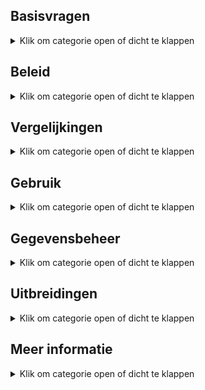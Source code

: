 ## Basisvragen

<details><summary>Klik om categorie open of dicht te klappen</summary></p>
<ul>

<li>

### Wat doet de app?

<details><summary>Klik om antwoord open of dicht te klappen</summary></p>
De omschrijving in de <font color="red">Apple App Store</font> luidt:</p>

> De app toont geselecteerd werk van leden van fotoclubs. 
>
> De app dient dus als een permanente online tentoonstelling van de leden van diverse fotoclubs.
> Een gebruiker kan een club vinden door te bladeren, zoeken op naam of via de interactieve landkaarten.
> Clubleden zijn te vinden door te bladeren, te zoeken op naam of trefwoord en via de lijsten met clubleden.
>
> Clubs kunnen zichzelf toevoegen door het online plaatsen van een lijst met hun leden.
> In een aparte stap kan de club links naar geselecteerde foto's per lid aanbieden.
> Met deze gegevens kan een zuster macOS app portfolio pagina's voor bestaande websites automatisch genereren.
> Beide apps staan op GitHub.
</details></p>

</li><li>

### Waarom is de app gemaakt?

<details><summary>Klik om antwoord open of dicht te klappen</summary></p>

Fotografen worden lid van een fotoclub om hun werk aan elkaar te laten zien.
Dat zien en gezien-worden lukt prima _binnen_ de club doordat de leden regelmatig bijeen komen.</p>

Zichtbaarheid van hun werk _buiten_ de club loopt via online websites en fysieke exposities.
Bezoek aan dit soort kleine websites loopt al jaren terug:
bezoekers moeten zelf initiatief nemen om ze vinden, en de inhoud verandert zelden.
De aandacht van gebruikers is daardoor verschoven naar grote websites
(zoals Nos.nl of Petapixel.com, met hun betaalde redactieteams)
en social media platforms zoals Facebook die dienen als ontmoetingspleken.</p>

Vandaar dat wij een behoefte zagen voor een tussenvorm speciaal voor fotoclubs: iets tussen de relatief onbezochte websites
en de (te) hektische en vluchtige social media. Met als doel om de het fotowerk van clubs eenvoudig en in alle rust te kunnen bekijken.
</details></p>

</li><li>

### Waarom staat mijn club niet in de app?

<details><summary>Klik om antwoord open of dicht te klappen</summary></p>
Je kunt zelf een club toevoegen. Hier zijn stapsgewijs instructies voor (zie vraag over documentatie).</p>
    
De lijst met clubs in Brabant-Oost staat er alvast in om het groeiproces op te starten.
</details></p>

</li><li>

### Is er een Android of PC versie van de app?

<details><summary>Klik om antwoord open of dicht te klappen</summary></p>

Er is een **iOS** (iPhone/iPad) versie van de app op de Apple App Store.
Voor andere merken telefoontjes en voor grotere schermen is er een **webversie**.

Met de webversie kan je club portfolio's bekijken in een internet browser (_Chrome_, _Edge_, _Safari_) 
op allerlei apparaten (Android telefoons, Chinese telefoonmerken, tablets, laptops, Windows PC, Mac).
Beide versies hebben dezelfde opzet en gebruiken dezelfde gegevens.

Achter de schermen bestaat de webversie uit een app dat met een druk op de knop de vereiste webpagina's aanmaakt.
Die pagina's kunnen toegevoegd worden aan bestaande clubwebsites (dit zullen vaak WordPress websites zijn). 
Iemand die de webversie bekijkt ziet de achterliggende app niet: de app ondherhoudt als het ware alleen de web pagina's.

Er wordt continu aan verbeteringen van **beide** versies gewerkt.
Wij staan open voor vrijwilligers die een derde versie voor Android willen en kunnen maken.
Maar tot die tijd is de webversie een prima oplossing voor Android, Windows en meer.
</details>

</li><li>

### Is de app gratis?

<details><summary>Klik om antwoord open of dicht te klappen</summary></p>

Ja. De appversie op de Apple App Store is en blijft gratis.
De software voor het genereren van de webversie is en blijft ook gratis.
De broncode van deze software is "open source" en valt onder de zogenaamde
[MIT licensie](https://github.com/vdhamer/Photo-Club-Hub/blob/main/.github/LICENSE.md).
</details>

</li></ul>

</details></p>

## Beleid

<details><summary>Klik om categorie open of dicht te klappen</summary></p>

<ul><li>

### Is de app alleen voor Nederland?

<details><summary>Klik om antwoord open of dicht te klappen</summary></p>
    
Nee. De nadruk ligt welliswaar voorlopig op Nederland, maar de app is wereldwijd te gebruiken.

De app ondersteunt bijvoorbeeld zowel Nederlands als Engels.
In het Engels heet de app overigens "Photo Club Hub" ipv "Fotoclub Hub".
</details></p>

</li><li>

### Moet een club lid zijn van de Fotobond?

<details><summary>Klik om antwoord open of dicht te klappen</summary></p>
Nee. De app kan prima omgaan met clubs die geen lid zijn van de Fotobond.
Er zijn tientallen voorbeelden te vinden op de landkaarten.
Buitenlandse club zijn uiteraard ook niet lid van de (Nederlandse) Koninklijke Fotobond.
</details></p>

</li><li>

### Waarom staan er fotomusea in?

<details><summary>Klik om antwoord open of dicht te klappen</summary></p>
Omdat het vrij eenvoudig kon, goed samenging met de landkaartjes, en nuttig kon zijn voor sommige gebruikers.
</details></p>

</li><li>

### Zijn er kosten aan verbonden?

<details><summary>Klik om antwoord open of dicht te klappen</summary></p>
Niet of nauwelijks. De Photo Club Hub en Photo Club Hub HTML software is gratis en blijft gratis.
En zijn geen kosten voor centrale opslag of rekenkracht: er is geen noemenswaardige centrale infrastructuur.</p>

Als we ervan uitgaan dat een club vrijwel altijd al een website heeft en minstens één lid heeft met Lightroom Classic, 
dan blijft als enige bekende kostenpost een eenmalige aanschaf van een LR plug-in
([Juicebox Pro](https://www.juicebox.net)). Er kan gekeken worden gekeken worden of er een gratis alternatief
afdoende is (LR wordt geleverd met enkele web plug-ins, Juicebox zelf heeft een 'Lite' versie).
Zelf bouwen van een alternatief voor die plug-in is in principe mogelijk maar niet eenvoudig: dat hangt dus op het
vinden van een vrijwilliger die het kan en ertoe bereid is.
Er kan ook gekeken worden of de plug-in kosten voor dit doel eenmalig centraal afkoopbaar zijn.
</details></p>

</li><li>

### Wie bepaalt welke foto's in de app staan?

<details><summary>Klik om antwoord open of dicht te klappen</summary></p>
De individuele clubs.</p>

Zo kan je bijvoorbeeld ervoor kiezen dat foto's van alle clubexposities 
en individuele exposities van de afgelopen jaren te zien zijn.
Maar je kunt ook afspreken dat iedere fotograaf zelf foto's uitkiest voor zijn/naar portfolio in de app.
Of een combinatie. De app gaat er in principe wel van uit dat de foto's geselecteerd zijn.
Dus eerder tien dan honderd foto's per fotograaf per jaar. Dat heb je zo met exposeren: keuzes maken.
</details></p>

</li><li>

### Moet ik mij zorgen maken over privacy?

<details><summary>Klik om antwoord open of dicht te klappen</summary></p>
Nee. Een club beheert zijn eigen gegevens.</p>

En die gegevens staan opgeslagen op de club website en worden door de club geleverd en onderhouden.
De gegevens waar het hier om gaat zijn meestal al op bestaande websites te zien: 
namen van leden, een selectie van foto's, leden van het bestuur.
Dus nu zijn diezelfde gegevens omgezet in een voor software leesbaar formaat, 
zodat ze op een consistente, uniforme manier getoond kunnen worden.</p>

De meeste velden zijn optioneel. 
Dus een club is niet gedwongen om b.v. te linken naar hun website, of aan te geven wie in het bestuur zit.
Verder doet de app niet aan postadressen, e-mailadressen of telefoonnummers van leden.
Die zijn niet optioneel: de app ondersteunt ze niet.
Zelfs de locatie van de thuisbasis van de club is optioneel. De locatie opgeslagen als GPS coordinaten,
die je kunt afronden of naar b.v. naar een dorpsplein of station kan laten wijzen.
</details></p>

</li><li>

### Houdt mijn club controle over zijn eigen foto's?

<details><summary>Klik om antwoord open of dicht te klappen</summary></p>
Ja. Er worden geen kopieën getrokken van de foto's. De foto's staan op de website van de club.
Technisch wordt er alleen naar "gelinkt".
En zelfs de lijsten met linkjes naar foto's staan op de website van de club, en dus _niet_ op een centrale server. 
Dit is dus niet vergelijkbaar met foto's delen via Facebook, Instagram, Flickr, X, enz. Social media trekt 
dus een kopie, en probeert zich vaak rechten toe te eigenen op foto's in ruil voor het gebruik van de dienst.
Deze app is daarentegen expliciet ontwerpen zodat de club/fotograaf volledige controle houdt: 
er worden geen kopieën van foto's of data gemaakt, er is geen centrale server, 
en de software is gratis en openbaar ("open source").</p>

Voorbeeld: de foto's en lijsten met foto's van Fotogroep De Gender komen† op www.fcDeGender.nl te staan.
Dat is de bestaande website van de club.
En op die website stonden altijd al de namen van de leden, en geselecteerde foto's per lid.
Je zou kunnen zeggen dat je met hander gereedschap hetzelfde doet als vroeger.
Op een manier dat enkele problemen met bestaande websites ondervangt door gebruik te maken van wat modernere techniek.

Het is overigens zelfs mogelijk om "de foto's van Jan" eventueel bij Jan zelf neer te zetten. Wij verwachten dat dit
niet veel gebruikt zal worden, en raden aan om het vooral in het begin simpel te houden.

† Als test staan de foto's van De Gender even op een andere (mijn privé) server.
Maar dat is tijdelijk: het is beter voor het beheer als een club dat zelf doet, en het is
onwenselijk als tientallen of honderden clubs afhankelijk worden van een enkele server ("single point of failure"). 
En verder heeft een centrale server natuurlijk maar beperkte ruimte. 
De meeste clubs zijn al gewend om een internet leverancier te betalen
voor opslagruimte, bandbreedte, domeinnaam en het in de lucht houden van hun website.
Dus dit zou normaal geen extra kosten met zich meebrengen. Zie volgend punt:
</details></p>

</li><li>

### Kan iemand de getoonde foto's kopieëren?

<details><summary>Klik om antwoord open of dicht te klappen</summary></p>
Laten we eerste vooropstellen dat de foto's op de clubwebsite staan - en niet ergens centraal.
Dus deze vraag geld voor iedere clubwebsite waar foto's op te zien zijn.

Kopieëren is niet helemaal tegen te gaan: alle online plaatjes die zichtbaar zijn, kan je een screenshot van maken.
Maar het is hier wel opgezet om kopieëren zo lastig mogelijk te maken. Bij onze procedé hiervoor...

- is rechtsklikken en "Save as.." is in de software geblokkeerd.
- is iedere foto zichtbaar voorzien van de naam van de maker in de linkeronderhoek.
- is iedere foto bevat digitaal en onzichtbaar gemerkt (EXIF copyright) met de naam van de maker.
</details></p>

</li><li>

### Moeten ex-leden in de app vermeld worden?

<details><summary>Klik om antwoord open of dicht te klappen</summary></p>

Nee. Maar de app is zo gemaakt dat het kan. Vaak wordt dat gewaardeerd
(b.v. als iemand 20 jaar lid was, en wegens gezondheidsredenen niet meer meedoet met "zijn" club).
"In de app blijven of niet" kan per lid besloten worden. Of per club.
Het is wel verstandig om dit met het lid zelf af te stemmen.
Technisch kan een **gebruiker** van de app ook nog eens kiezen of ex-leden weergegeven worden.
En kan iedere club zelf een beleid op dit punt beslissen:
als de club de gegevens niet aanlevert, zijn ze uiteraard niet te zien. Meer details zijn hieronder te vinden.
</details></p>

</li><li>

### Is er een Android of PC versie van de app?

<details><summary>Klik om antwoord open of dicht te klappen</summary></p>
De app versie ondersteunt om praktische redenen de iPhone en iPad.
Maar er zijn genoeg andere doelgroepen. Dus is er een zogenaamde "webversie" in ontwikkeling.
Die bekijk je in je browser (Chrome, Edge, Safari...) en dekt dus zowel PC/Mac gebruikers als alle merken smartfoons af.
Die webversie bestaat uit HTML pagina's die toegevoegen kunnen worden aan een bestaande website (b.v. Wordpress).</p>

De software voor de webversie heet "Photo Club Hub HTML" (en) danwel "Fotoclub Hub HTML" (nl). 
Hiermee kan een website beheerder pagina's automatisch aanmaken vanuit _dezelfde_ databestanden
die gebruikt worden voor "Fotoclub Hub" app.
[Hier](http://www.vdhamer.com/fgDeGender/) is een vroege testversie van een dergelijke, genereerde mini-site.
Dit voorkomt dubbel werk bij het bijhouden van zowel app als website. 
Foto Club Hub HTML genereert dus een ledenlijst met links naar de portfolio's van de clubleden.
</details></p>

</li><li>

### Werkt dit allemaal nog over enkele jaren?

<details><summary>Klik om antwoord open of dicht te klappen</summary></p>
Bij een bedrijf (b.v. Adobe) mag je aannemen dat alles minstens 10 jaar ondersteund wordt.
Men betaalt er tenslotte voor, en het is de verantwoordelijkheid van Adobe om voor continuïteit te zorgen 
zolang ze een redelijke winst maken. Maar een harde garantie is er niet.

Hier ligt dit anders: de broncode is openbaar ("open source"), zodat het in principe nooit verloren kan gaan.
Maar de software heeft zo nu en dan onderhoud nodig. En gebruikers hopen vaak op uitbreidingen en vernieuwingen.
Softwareonderhoud en uitbouw vergt in software nogal wat specialistische kennis en is dus voor een fotoclub onhaalbaar.

Aangezien er geen budget is, streven wij ernaar dat er straks voldoende gebruikers zijn dat er meer vrijwillers
komen die bereid zijn incidenteel en zonder vergoeding aan de software te sleutelen.
Bijvoorbeeld omdat ze een idee hebben en het zelf kunnen helpen realiseren.
Dat staat of valt bij het kunnen opbouwen van een groepje techneuten die dat kunnen en willen.
Ze hoeven niet op dezelfde plek of zelfs in hetzelfde land te zitten.
Bij gebruik door bijvoorbeeld 100 clubs is er kans dat er toevallig iemand (b.v. student) 
tussenzit die mee zou kunnen helpen. Dit _kan_ gaan sneeuwballen: 
meer ontwikkelaars > meer functionaliteit > meer gebruikers > meer kans op ontwikkelaars. 
Of niet - er is geen garantie.
Maar er is wel de ambitie om dit op deze manier op te lossen.

Voor een club hoeft deze continuïteitsvraag geen drama te zijn:
de investering per club om gegevens aan te leveren zijn heel beperkt.
Zeg maar vergelijkbaar met een andere verbeteringsactie rondom de club website.
</details></p>

</li></ul>

</details></p>

## Vergelijkingen

<details><summary>Klik om categorie open of dicht te klappen</summary></p>

<ul><li>

### Hoe verschilt dit van een clubwebsite?

<details><summary>Klik om antwoord open of dicht te klappen</summary></p>

Een website vereist dat de bezoeker _zelf_ initiatief neemt om informatie te zoeken.
Dat werkt goed bij gerichte vragen over b.v. openingstijden of contactgegevens.
Maar werkt bij relatief kleine sites niet goed: om op de hoogte te blijven moet je meerdere sites handmatig
aflopen - en vaak blijkt er niets veranderd te zijn. Het gevolg is weinig bezoekers (behalve rond de expo). 
Wat het weer minder aantrekkelijk maakt om de site bij te werken. Wat leidt tot nog minder bezoekers.</p>

De klassieke "statische" websites worden qua aandacht vervangen door grotere "dynamische" sites.
Dit kan je in dit geval oplossen door
- het nieuws van meerdere clubs op 1 plek te bundelen. Dan is er altijd wel wat veranderd sinds vorige keer.
- een bookmark ipv een te onderhouden lijst met bookmarks per club.
- veranderingen goed zichtbaar maken: nieuwste foto's van fotograaf vooraan tonen.
- misschien ooit instelbare notificaties.
</details></p>

</li><li>

### Hoe verschilt dit van social media zoals Facebook of Instagram?

<details><summary>Klik om antwoord open of dicht te klappen</summary></p>
Er bestaan manieren om automatisch veranderingen in websites op te sporen (RSS).
Maar grosso modo is nieuws inmiddels het domein van de grote klassieke media (nos.nl) 
en van social media zoals Facebook, Instagram, enz.

Ten eerste gebeurt er altijd wat, en probeert je (vaak te hardnekkig) te leiden naar nieuws dat jij interessant vind.

Een speciaal platform voor fotoclubs heeft, b.v. vergeleken met Instragram, heeft voordeel dat het er rustiger is.
Dat is vooral belangrijk bij een kunstvorm zoals fotografie: bij een expositie 
wil je liever een museumsfeer hebben dan een druk marktplein waar iedereen en alles om aandacht schreeuwt. 

Concreet betekent dit:

- alleen fotografie als kunstvorm (dus geen foto's van de zakenlunch of kat)
- aandacht voor de fotoclubs
- galerie-achtige weergave zodat de foto's tot hun recht komen (dus geen reclame of wereldnieuws)
</details></p>

</li><li>

### Hoe verschilt dit van een online fotoclub zoals Glass.photo?

<details><summary>Klik om antwoord open of dicht te klappen</summary></p>
[Glass.photo](www.glass.photo) ziet fotografen als een individu - maar je kunt Glass zien als 1 grote fotoclub.
Vergeleken met Glass, heeft Photo Club Hub...

- geen jaarlijks abonnement en bijbehorend inlogscherm. Glass heeft enkele werknemers en maakt dus significante kosten.
- geen kopieën van de foto's. Foto's en ledenlijst staan bij de clubs.
- geen mogelijkheid om via de app commentaar op andermans foto's te geven. Dus ook geen moderatie nodig.
- voor de komende tijd een nadruk op Nederland. Glass is internationaal, al zitten de oprichters in Amsterdam.
- nog geen mogelijkheid om individuen of clubs te "volgen". Maar dat zal bij voldoende gebruik nodig worden.
</details></p>

</li><li>

### Hoe verschilt dit van fotoexpositie.nl?

<details><summary>Klik om antwoord open of dicht te klappen</summary></p>

De website [fotoexpositie.nl](https://www.fotoexpositie.nl)) is vooral om bekendheid te geven aan exposities.
Deze apps zijn vooral om bekendheid te geven aan fotoclubs en de bijbehorende portfolio's zichtbaar te maken.

Voor [fotoexpositie.nl](https://www.fotoexpositie.nl)) geldt:

- Het merendeel van de leden ("vrienden") zijn individuele fotografen. Er zijn ook wat fotoclubs en zelfs fotomusea.
- In essentie is het één centrale website plus een wekelijks nieuwsbrief.
De gegevens worden centraal beheerd, en voor die dienst worden wat kosten voor in rekening gebracht.
De online informatie is kostenloos voor iedereen zichtbaar.
- Geplaatste foto's zijn vooral ter illustratie bij exposities. Potfolio's zijn te zien via links naar de websites van de fotografen.
</details></p>

</li></ul></details></p>

## Gebruik

<details><summary>Klik om categorie open of dicht te klappen</summary></p>

<ul><li>

### Zijn er kosten aan verbonden?

<details><summary>Klik om antwoord open of dicht te klappen</summary></p>
Niet of nauwelijks. De Photo Club Hub en Photo Club Hub HTML software is gratis en blijft gratis.
En zijn geen kosten voor centrale opslag of rekenkracht: er is geen noemenswaardige centrale infrastructuur.</p>

Als we ervan uitgaan dat een club vrijwel altijd al een website heeft en minstens één lid heeft met Lightroom Classic,
dan blijft als enige bekende kostenpost een eenmalige aanschaf van een LR plug-in
([Juicebox Pro](https://www.juicebox.net)). Er kan gekeken worden gekeken worden of er een gratis alternatief
voldoet (LR wordt geleverd met enkele web plug-ins, Juicebox zelf heeft een 'Lite' versie).
Zelf bouwen van een alternatief voor die plug-in is in principe mogelijk maar niet eenvoudig: dat hangt dus op het
vinden van een vrijwilliger die ertoe bereid is.
Er kan ook gekeken worden of de plug-in kosten voor dit doel eenmalig centraal afkoopbaar zijn.
</details></p>

</li><li>

### Is er een Android of PC versie van de app?

<details><summary>Klik om antwoord open of dicht te klappen</summary></p>
De app versie ondersteunt om praktische redenen de iPhone en iPad.
Maar er zijn genoeg andere doelgroepen. Dus is er een zogenaamde "webversie" in ontwikkeling.
Die bekijk je in je browser (Chrome, Edge, Safari...) en dekt dus zowel PC/Mac gebruikers als alle merken smartfoons af.
Die webversie bestaat uit HTML pagina's die toegevoegen kunnen worden aan een bestaande website (b.v. Wordpress).</p>

De software voor de webversie heet "Photo Club Hub HTML" (en) danwel "Fotoclub Hub HTML" (nl). 
Hiermee kan een website beheerder pagina's automatisch aanmaken vanuit _dezelfde_ databestanden
die gebruikt worden voor "Fotoclub Hub" app.
[Hier](http://www.vdhamer.com/fgDeGender/) is een vroege testversie van een dergelijke, genereerde mini-site.
Dit voorkomt dubbel werk bij het bijhouden van zowel app als website. 
Foto Club Hub HTML genereert dus een ledenlijst met links naar de portfolio's van de clubleden.
</details></p>

</li><li>

### Ik kan Fotoclub Hub niet vinden op de Apple App Store?

<details><summary>Klik om antwoord open of dicht te klappen</summary></p>
Op het buitenland heet de app "Photo Club Hub" (engels) in plaats van "Fotoclub Hub" (Nederlands).
Je kunt op een buitenlandse App Store aangewezen zijn als je een tijd in het buitenland gewoond hebt.
In alle gevallen krijg je precies dezelfde app. De app kiest automatisch de juiste taal bij het opstarten.
</details></p></li></ul>
</details></p>

## Gegevensbeheer

<details><summary>Klik om categorie open of dicht te klappen</summary></p>

<ul><li>

### Mag een tekst ook speciale lettertekens bevatten?

<details><summary>Klik om antwoord open of dicht te klappen</summary></p>
Ja. Namen van b.v. personen mogen speciale (Unicode) tekens bevatten. Bijvoorbeeld "François".
Dit geldt voor alle velden, waaronder de namen van musea ("Museum für Fotografie") en vertalingen
("Le musée est spécialisé dans la conservation de...").
</details></p>

</li><li>

### Kan ik een fotomuseum toevoegen?

<details><summary>Klik om antwoord open of dicht te klappen</summary></p>
Ja. Dat doe je door de Level 1 lijst uit te breiden.
Graag alleen musea toevoegen die duidelijk voor fotografie interessant zijn.</p>

In principe zouden alle Nederlandse fotografie musea er al op de Level 1 lijst moeten staan.
Er staan momentaal alleen enkele bekende Fotomusea in bijvoorbeeld Duitsland, VS en Japan in.
</details></p>

</li><li>

### Wat als een club geen website heeft?

<details><summary>Klik om antwoord open of dicht te klappen</summary></p>
Weet ik niet precies. Het overgrote deel van de clubs heeft al een website (= iets waar je bestanden kan ophalen
via een webadres zoals "http//www.mijnclub.nl/..."). Per niveau:

- Level 1 vereist geen eigen website. De informatie zit in een centraal bestand.
- Level 2 kost vrijwel geen opslag. Makkelijk om een vrijwilliger te vinden die 1 enkel bestandje online wil zetten.
Instructies hiervoor volgen.
- Level 3 is wat lastiger, maar opslag bij een bevriende club is misschien bespreekbaar. 
Of een [gratis website leverancier](https://www.techradar.com/web-hosting/best-free-web-hosting) vinden.
Ik denk niet dat wij instructies gaan maken voor "hoe maak ik een website" (doen de hosting providers). 
Maar we kunnen wel voorbeeldinstructies gemaakt door een club delen.
</details></p>

</li><li>

### Kan een overleden voormalig lid zichtbaar zijn?

<details><summary>Klik om antwoord open of dicht te klappen</summary></p>
Als een club zijn gegevens niet onderhoudt, zal dit op termijn bij ieder lid gebeuren. 
Het internet heeft hier nog geen goede oplossing voor. 
Zo kan het op Facebook gebeuren dat een overledene (met de beste bedoelingen) felicitaties krijgt op zijn/haar verjaardag.
    
Het "zomaar" verwijderen van iemand kan heel pijnlijk zijn voor nabestaanden die de herinnering in ere willen houden.
Maar "zomaar" aanhouden kan soms ook pijnlijk zijn. 
Wij raden dus de clubs 3 basisregels aan:

    1. stem af met de betrokkene.
    2. als de belanghebbenden onbereikbaar zijn, verwijder de gegevens.
    3. probeer de app up to date te houden t.a.v. het onderscheid lid / ex-lid / overledene.

Voor de app betekent dit dat de verantwoording voor de inhoud volledig bij de clubs liggen. 
En indien een complete club onverhoopt opgeheven wordt, verdwijnt die club vroeger of later uit de app
doordat ze de rekening voor hun club website niet meer betalen.
</details></p>

</li><li>

### Wat is al dat gedoe met Levels/Niveaus?

<details><summary>Klik om antwoord open of dicht te klappen</summary></p>
Een club kan meedoen op Level 1, 2 of 3. 

- Op Level 1 weet de app alleen dat de club bestaat en waar de club zit.
- Level 2 voegt hier een lijst met clubleden aan toe. 
- Level 3 voegt hier portfolio's met foto's aan toe.

Een club kan deze stappen op zijn gemak uitvoeren. Op Level 2 toont de app de lijst met leden (en op Level 1 niet).
Op level 3 kan je door portfolio's bladeren (en op Level 1 en 2 niet).

De ingebouwde documentatie in de app legt dit wat verder uit. De GitHub site bevat voorbeelden van de invoerbestanden
en een gedetailleerde uitleg wat ieder stukje informatie betekent ([GitHub](https://github.com/vdhamer/Photo-Club-Hub)).
</details></p>

</li><li>

### Ben ik Level 1 per ongeluk aan het overslaan?

<details><summary>Klik om antwoord open of dicht te klappen</summary></p>
Misschien.
Voor de clubs in regio Noord Brabant - Oost hebben wij de Level 1 gegevens voor alle ons bekende clubs ingevoerd.
Andere clubs kunnen dus zelf hun Level 1 gegevens bij ons aanleveren.
Gelukkig stelt Level 1 heel weinig voor: vooral de naam, gemeente, en GPS coordinaten.
Plus liefst (niet verplicht) een enkele zin over iets wat er speciaal is aan de club.
</details></p>

</li><li>

### Hoe maak ik een Level 2 bestand aan?

<details><summary>Klik om antwoord open of dicht te klappen</summary></p>
Hier is een apart stappenplan met instructies voor: [tinyurl.com/Level2aanmaken](https://tinyurl.com/Level2aanmaken).
Er is ook een engelstalige versie hiervan: [tinyurl.com/Level2aanmaken](https://tinyurl.com/Level2creation).
</details></p>

</li><li>

### Hoe krijg ik een Level 2 bestand op mijn club website?

<details><summary>Klik om antwoord open of dicht te klappen</summary></p>

Voor de eerste clubs zijn we bereid om _tijdelijk_ het bestand op onze eigen server zetten. 
Het nadeel hiervan is dat iedere herziening van het bestand via ons moet lopen.

Kenners kunnen het bestand ook met `ftp` op de eigen site zetten - maar `ftp` is niet echt gebruikersvriendelijk.

Het idee is daarom om het bestand op de eigen server te zetten via **Wordpress** (of iets vergelijkbaars).
Wordpress is relatief gebruikersvriendelijk en wordt vaak gebruikt. Na de upload kan de app het bestand ophalen via een webadres (URL).
Je kunt in Wordpress b.v. foto's uploaded via `Dashboard` > `Media`. Wordpress laat het webadres van het bestand zien. Dat webadres zetten wij vervolgens voor je in het `level1.json` bestand.

Bij het uploadeden via Wordpress zijn 3 complicaties te verwachten:

1. **Inloggen**. Er zijn inloggegevens nodig om iets op een Wordpress site te wijzigen. Die moeten iemand van de club al weten.
Het is handig om klein onderhoud van het `Level 2` bestand bij die persoon neer te leggen: die heeft de inloggevens en kent Wordpress een beetje.

2. **Bestandstype**. WordPress verwacht tenslotte "media" bestanden van typen zoals .jpg of .mp4 of .pdf. Het verwacht geen .json bestanden.
Dit is oplosbaar via een Wordpress plug-in zoals [https://wordpress.org/plugins/mime-types-plus/](https://wordpress.org/plugins/mime-types-plus/)

3. **Stabiel adres**. Vroeger of later zal men het `Level 2` bestand willen vervangen door een bijgewerkte versie.
De nieuwe versie moet eigenlijk op hetzelfde webadres komen als de vorige versie. Anders werken bestaande links/verwijzigingen niet meer.
Daar heeft Wordpress "permalinks" voor. Dat vind je op de Wordpress pagina waarmee je het bestand upload.

Er komt een apart stappenplan met stap-voor-stap instructies voor "hoe krijg ik mijn Level 2 bestand op de club website". Wie helpt om dit uit te zoeken en te schrijven?

</details></p>

</li><li>

### Hoe kan een club zelf zijn Level 1 omschrijving bepalen?

<details><summary>Klik om antwoord open of dicht te klappen</summary></p>
Het kan automatisch door de `remark` voor de club aan de bovenkant van 
een Level 2 bestand te vullen met de gewenste tekst.
Dat Level 2 bestand staat in principe onder beheer van de club (terwijl Level 1 centraal staat).
Hiermee wordt de `remark` op Level 1 in de app vervangen door de betere `remark` op Level 2.
Dit zou ook moeten werken voor `latitude` en `longitude` (GPS coordinaten).

Graag ons op dergelijke wijzigingen op club-niveau attenderen: dan corrigeren wij toch ook het Level 1 bestand.
</details></p></li></ul>
</details></p>

## Uitbreidingen

<details><summary>Klik om categorie open of dicht te klappen</summary></p>

<ul><li>

### Foto's van afgelopen exposities? (onderweg)

<details><summary>Klik om antwoord open of dicht te klappen</summary></p>
Hier is een begin aan gemaakt in Photo Club Hub HTML ([voorproefje](http://www.vdhamer.com/fgDeGender/expo2024/)).
Het gaat dan om de foto's van clubexposities te tonen _na afloop_ van de fysieke expositie.
</details></p>

</li><li>

### Aankondigen komende exposities doen?

<details><summary>Klik om antwoord open of dicht te klappen</summary></p>
Dat zou kunnen. Te denken valt aan het tonen van een chronologische lijst met afgelopen exposities en de komende expositie.
De komende expositie zou leiden naar een afbeelding van de aankondigingsposter voor de expositie. 
De app versie zou ook actief kunnen melden welke exposities er de komende dagen aankomen ("widget" op iOS home screen).
</details></p>

</li><li>
    
### Centrale ingang voor de webversie?

<details><summary>Klik om antwoord open of dicht te klappen</summary></p>
Op termijn moet er ook een centrale (HTML) indexpagina komen die all deelnemende club websites vermeld.
De hiervoor benodigde informatie is er al (voor de Portfolio's pagina van de appversie).
Met deze uitbreiding worden de losstaande webeilandjes per club plotseling één doorgelinkt geheel. 

</li><li>
    
### Ondersteuning individuele bondsleden?

<details><summary>Klik om antwoord open of dicht te klappen</summary></p>
Hier lijkt naar te zijn.
Ideeën hoe dit eruit zou moeten zien (zonder veel af te wijken van bestaande app structuur) zijn welkom.

</li></ul></details></p>

## Meer informatie

<details><summary>Klik om categorie open of dicht te klappen</summary></p>

<ul><li>

### Er is vast meer documentatie?

<details><summary>Klik om antwoord open of dicht te klappen</summary></p>
Vast wel. Zie tabel:
    
| Titel  | Link | Nederlands | Engels  |
| ----------- | ----------- | :---: | :---: |
| FAQ (dit document) | [tinyurl.com/fchFAQnl](https://tinyurl.com/fchFAQnl) | ✓ | |
| Een level2.json bestand aanmaken voor een club | [tinyurl.com/Level2aanmaken](https://tinyurl.com/Level2aanmaken) | ✓ | |
| Creating a new level2.json file for your club | [tinyurl.com/Level2creation](https://tinyurl.com/Level2creation) | | ✓ |
| FAQ over `expertise` in level2.json bestanden | [link](https://github.com/vdhamer/Photo-Club-Hub/blob/main/Photo%20Club%20Hub/Documentation/Level2_expertise_NL.md) | ✓ | |
| FAQ about `expertise` in level2.json files | [link](https://github.com/vdhamer/Photo-Club-Hub/blob/main/Photo%20Club%20Hub/Documentation/Level2_expertise_EN.md)  | | ✓ |
| Readme Photo Club Hub | [link](https://github.com/vdhamer/Photo-Club-Hub/blob/main/.github/README.md) | | ✓ |
| Readme Photo Club Hub HTML | [link](https://github.com/vdhamer/Photo-Club-Hub-HTML/blob/main/.github/README.md) | | ✓ |
| Interne readme in Photo Club Hub app | ingebouwd in app | ✓ | ✓ |
| Powerpoint presentatie | [download](https://github.com/vdhamer/Photo-Club-Hub/raw/refs/heads/main/Photo%20Club%20Hub/Documentation/Photo%20Club%20Hub.pptx) | ✓ | |
</details></p></li></ul>
</details></p>
